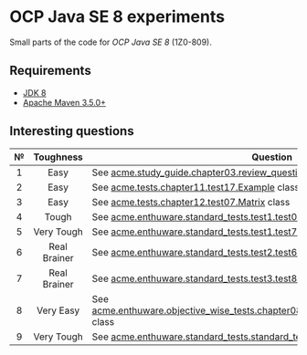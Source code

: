 # OCP Java SE 8 experiments

Small parts of the code for *OCP Java SE 8* (1Z0-809).

## Requirements

* [JDK 8](http://www.oracle.com/technetwork/java/javase/downloads/index.html)
* [Apache Maven 3.5.0+](https://maven.apache.org/download.cgi)

## Interesting questions

 № | Toughness | Question | Answer
:-: | :-------: | -------- | ------
 1  | Easy | See [acme.study_guide.chapter03.review_questions.question18.Example](https://github.com/dbelob/ocp-jse8/blob/master/src/main/java/acme/study_guide/chapter03/review_questions/question18/Example.java) class | [Answer](https://github.com/dbelob/ocp-jse8/blob/master/src/main/java/acme/study_guide/chapter03/review_questions/question18/Answer.md)
 2  | Easy | See [acme.tests.chapter11.test17.Example](https://github.com/dbelob/ocp-jse8/blob/master/src/main/java/acme/tests/chapter11/test17/Example.java) class |
 3  | Easy | See [acme.tests.chapter12.test07.Matrix](https://github.com/dbelob/ocp-jse8/blob/master/src/main/java/acme/tests/chapter12/test07/Matrix.java) class |
 4  | Tough | See [acme.enthuware.standard_tests.test1.test02.Example](https://github.com/dbelob/ocp-jse8/blob/master/src/main/java/acme/enthuware/standard_tests/test1/test02/Example.java) class |
 5  | Very Tough | See [acme.enthuware.standard_tests.test1.test72.Example](https://github.com/dbelob/ocp-jse8/blob/master/src/main/java/acme/enthuware/standard_tests/test1/test72/Example.java) class |
 6  | Real Brainer | See [acme.enthuware.standard_tests.test2.test63.Example](https://github.com/dbelob/ocp-jse8/blob/master/src/main/java/acme/enthuware/standard_tests/test2/test63/Example.java) class |
 7  | Real Brainer | See [acme.enthuware.standard_tests.test3.test85.B](https://github.com/dbelob/ocp-jse8/blob/master/src/main/java/acme/enthuware/standard_tests/test3/test85/B.java) class |
 8  | Very Easy | See [acme.enthuware.objective_wise_tests.chapter08_io_fundamentals.test03.TestClass](https://github.com/dbelob/ocp-jse8/blob/master/src/main/java/acme/enthuware/objective_wise_tests/chapter08_io_fundamentals/test03/TestClass.java) class |
 9  | Very Tough | See [acme.enthuware.standard_tests.standard_tests.last_day_test.test28.Test](https://github.com/dbelob/ocp-jse8/blob/master/src/main/java/acme/enthuware/standard_tests/last_day_test/test28/Test.java) class | [Answer](https://github.com/dbelob/ocp-jse8/blob/master/src/main/java/acme/enthuware/standard_tests/last_day_test/test28/Answer.md)
